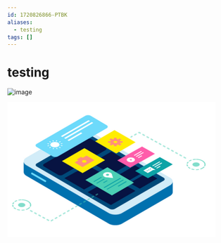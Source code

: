 ```yaml
---
id: 1720826866-PTBK
aliases:
  - testing
tags: []
---
```


# testing

![image](https://sample-videos.com/img/Sample-jpg-image-50kb.jpg)

![testing-image.png](assets/imgs/testing-image.png)
